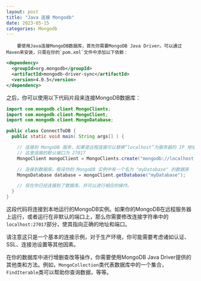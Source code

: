 ```yaml
---
layout: post
title: "Java 连接 Mongodb"
date: 2023-05-15
categories: Mongodb
---
```

        要使用Java连接MongoDB数据库，首先你需要MongoDB Java Driver。可以通过Maven来安装，只需在你的`pom.xml`文件中添加以下依赖：

```xml
<dependency>
  <groupId>org.mongodb</groupId>
  <artifactId>mongodb-driver-sync</artifactId>
  <version>4.0.5</version>
</dependency>
```

之后，你可以使用以下代码片段来连接MongoDB数据库：

```java
import com.mongodb.client.MongoClients;
import com.mongodb.client.MongoClient;
import com.mongodb.client.MongoDatabase;

public class ConnectToDB {
  public static void main( String args[] ) {

    // 连接到 MongoDB 服务，如果是远程连接可以替换“localhost”为服务器的 IP 地址
    // 这里连接的默认端口为 27017
    MongoClient mongoClient = MongoClients.create("mongodb://localhost:27017");

    // 连接到数据库。假设你的 MongoDB 实例中有一个名为 "myDatabase" 的数据库
    MongoDatabase database = mongoClient.getDatabase("myDatabase");

    // 现在你已经连接到了数据库，并可以进行相应的操作。
  }
}
```

这段代码将连接到本地运行的MongoDB实例。如果你的MongoDB在远程服务器上运行，或者运行在非默认的端口上，那么你需要修改连接字符串中的`localhost:27017`部分，使其指向正确的地址和端口。

请注意这只是一个基本的连接示例，对于生产环境，你可能需要考虑诸如认证、SSL、连接池设置等其他因素。

在你的数据库中进行增删查改等操作，你需要使用MongoDB Java Driver提供的其他类和方法。例如，`MongoCollection`类代表数据库中的一个集合，`FindIterable`类可以帮助你查询数据，等等。